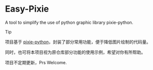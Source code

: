 # Easy-Pixie
A tool to simplify the use of python graphic library pixie-python.

> [!TIP]
> 
> 项目基于 [pixie-python](https://github.com/treeform/pixie-python)，封装了部分常用功能，便于降低图片绘制的代码量。
>
> 同时，也可将本项目视为原仓库部分功能的使用示例，希望对你有所帮助。


项目不定期更新，Prs Welcome.

